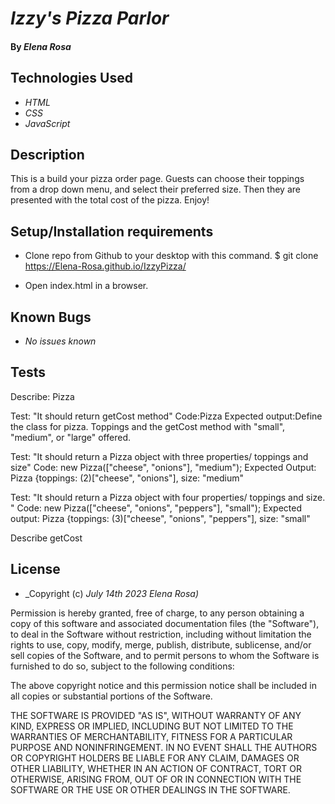 # _Izzy's Pizza Parlor_

#### By _**Elena Rosa**_

## Technologies Used

* _HTML_
* _CSS_
* _JavaScript_


## Description

This is a build your pizza order page. Guests can choose their toppings from a drop down menu, and select their preferred size. Then they are presented with the total cost of the pizza. Enjoy! 

## Setup/Installation requirements

* Clone repo from Github to your desktop with this command. $ git clone https://Elena-Rosa.github.io/IzzyPizza/

* Open index.html in a browser. 


## Known Bugs

* _No issues known_

## Tests

Describe: Pizza 

Test: "It should return getCost method"
Code:Pizza
Expected output:Define the class for pizza. Toppings and the getCost method with "small", "medium", or "large" offered.


Test: "It should return a Pizza object with three properties/ toppings and size"
Code: new Pizza(["cheese", "onions"], "medium");
Expected Output: Pizza {toppings: (2)["cheese", "onions"], size: "medium" 


Test: "It should return a Pizza object with four properties/ toppings and size. "
Code: new Pizza(["cheese", "onions", "peppers"], "small");
Expected output: Pizza {toppings: (3)["cheese", "onions", "peppers"], size: "small" 

Describe getCost


## License


* _Copyright (c) _July 14th 2023_ _Elena Rosa)_

Permission is hereby granted, free of charge, to any person obtaining a copy
of this software and associated documentation files (the "Software"), to deal
in the Software without restriction, including without limitation the rights
to use, copy, modify, merge, publish, distribute, sublicense, and/or sell
copies of the Software, and to permit persons to whom the Software is
furnished to do so, subject to the following conditions:

The above copyright notice and this permission notice shall be included in all
copies or substantial portions of the Software.

THE SOFTWARE IS PROVIDED "AS IS", WITHOUT WARRANTY OF ANY KIND, EXPRESS OR
IMPLIED, INCLUDING BUT NOT LIMITED TO THE WARRANTIES OF MERCHANTABILITY,
FITNESS FOR A PARTICULAR PURPOSE AND NONINFRINGEMENT. IN NO EVENT SHALL THE
AUTHORS OR COPYRIGHT HOLDERS BE LIABLE FOR ANY CLAIM, DAMAGES OR OTHER
LIABILITY, WHETHER IN AN ACTION OF CONTRACT, TORT OR OTHERWISE, ARISING FROM,
OUT OF OR IN CONNECTION WITH THE SOFTWARE OR THE USE OR OTHER DEALINGS IN THE
SOFTWARE.
